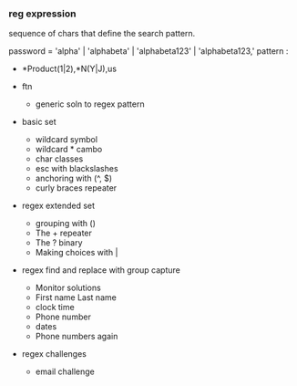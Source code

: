 ### reg expression 
sequence of chars that define the search pattern. 

password = 
'alpha' | 'alphabeta' | 'alphabeta123' | 'alphabeta123,'
pattern :
 - *Product(1|2),*N(Y|J),us
 - ftn
 	- generic soln to regex pattern
 - basic set
 	- wildcard symbol
 	- wildcard * cambo
 	- char classes
 	- esc with blackslashes
 	- anchoring with (^, $)
 	- curly braces repeater
 - regex extended set
 	- grouping with ()
 	- The + repeater
 	- The ? binary
 	- Making choices with |
 - regex find and replace with group capture
 	- Monitor solutions
 	- First name Last name
 	- clock time
 	- Phone number
 	- dates
 	- Phone numbers again

 - regex challenges
 	- email challenge 